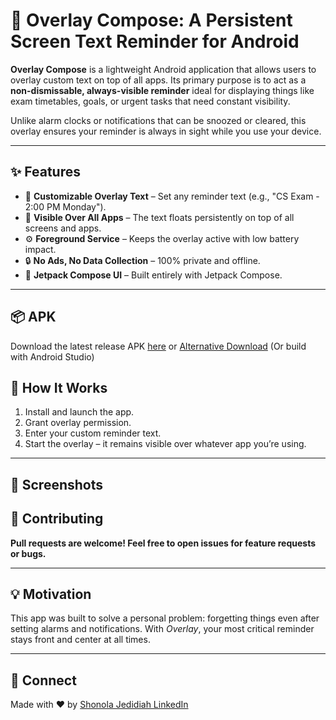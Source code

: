 # 📲 Overlay Compose: A Persistent Screen Text Reminder for Android

**Overlay Compose** is a lightweight Android application that allows users to overlay custom text on top of all apps. Its primary purpose is to act as a **non-dismissable, always-visible reminder** ideal for displaying things like exam timetables, goals, or urgent tasks that need constant visibility.

Unlike alarm clocks or notifications that can be snoozed or cleared, this overlay ensures your reminder is always in sight while you use your device.

---

## ✨ Features

- 📝 **Customizable Overlay Text** – Set any reminder text (e.g., "CS Exam - 2:00 PM Monday").
- 📌 **Visible Over All Apps** – The text floats persistently on top of all screens and apps.
- ⚙️ **Foreground Service** – Keeps the overlay active with low battery impact.
- 🔒 **No Ads, No Data Collection** – 100% private and offline.
- 🎨 **Jetpack Compose UI** – Built entirely with Jetpack Compose.
  
---

## 📦 APK

Download the latest release APK [here](https://github.com/Shonola-Jedidiah/Overlay_compose/blob/master/release/Overlay.apk) or 
[Alternative Download]() 
(Or build with Android Studio)

## 🚀 How It Works

1. Install and launch the app.
2. Grant overlay permission.
3. Enter your custom reminder text.
4. Start the overlay – it remains visible over whatever app you’re using.

---

## 📸 Screenshots

<!--| Overlay Active | In Use with Other Apps |
|----------------|------------------------|
| ![Overlay Example 1](screenshots/overlay_1.png) | ![Overlay Example 2](screenshots/overlay_2.png) | -->


## 🤝 Contributing

**Pull requests are welcome! Feel free to open issues for feature requests or bugs.**

---

## 💡 Motivation

This app was built to solve a personal problem: forgetting things even after setting alarms and notifications. With *Overlay*, your most critical reminder stays front and center at all times.

---

## 🔗 Connect

Made with ❤️ by [Shonola Jedidiah LinkedIn](https://www.linkedin.com/in/shonola-jedidiah)

